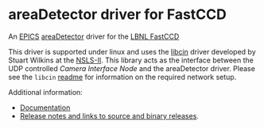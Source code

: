 areaDetector driver for FastCCD
===============================

An 
[EPICS](http://www.aps.anl.gov/epics/) 
[areaDetector](http://cars.uchicago.edu/software/epics/areaDetector.html)
driver for the 
[LBNL FastCCD](https://sites.google.com/a/lbl.gov/fast-ccd-camera-systems)

This driver is supported under linux and uses the 
[libcin](https://github.com/NSLS-II-CSX/libcin)
driver developed by Stuart Wilkins at the 
[NSLS-II](https://www.bnl.gov/ps). This library acts as the interface between
the UDP controlled _Camera Interface Node_ and the areaDetector driver. Please
see the `libcin`
[readme](https://github.com/NSLS-II/libcin/blob/master/README.md) for
information on the required network setup. 

Additional information:
* [Documentation](https://areaDetector.github.io/ADFastCCD/index.html)
* [Release notes and links to source and binary releases](RELEASE.md).
